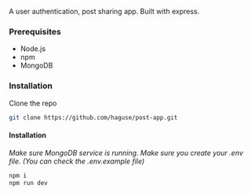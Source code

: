A user authentication, post sharing app. Built with express.
### Prerequisites

- Node.js
- npm
- MongoDB

### Installation

Clone the repo

```sh
git clone https://github.com/haguse/post-app.git
```

#### Installation

_Make sure MongoDB service is running._
_Make sure you create your .env file. (You can check the .env.example file)_

```sh
npm i
npm run dev
```
